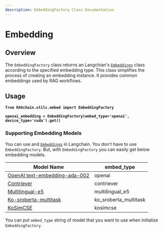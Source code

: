 ```yaml
---
description: EmbeddingFactory Class Documentation
---
```


# Embedding

## Overview

The `EmbeddingFactory` class returns an Langchian's [`Embeddings`](https://python.langchain.com/docs/integrations/text\_embedding/) class according to the specified embedding type. This class simplifies the process of creating an embedding instance. It provides common embeddings used by RAG workflows.

## Usage

<pre class="language-python"><code class="lang-python"><strong>from RAGchain.utils.embed import EmbeddingFactory
</strong><strong>
</strong><strong>openai_embedding = EmbeddingFactory(embed_type='openai', device_type='cuda').get()
</strong></code></pre>

### Supporting Embedding Models

You can use and [`Embeddings`](https://python.langchain.com/docs/integrations/text\_embedding/) in Langchain. You don't have to use `EmbeddingFactory`. But, with `EmbeddingFactory` you can easily get below embedding models.

| Model Name                                                                          | embed\_type             |
| ----------------------------------------------------------------------------------- | ----------------------- |
| [OpenAI text-embedding-ada-002](https://platform.openai.com/docs/guides/embeddings) | openai                  |
| [Contriever](https://huggingface.co/facebook/mcontriever-msmarco)                   | contriever              |
| [Multilingual-e5](https://huggingface.co/intfloat/multilingual-e5-large)            | multilingual\_e5        |
| [Ko-sroberta-multitask](https://huggingface.co/jhgan/ko-sroberta-multitask)         | ko\_sroberta\_multitask |
| [KoSimCSE](https://huggingface.co/BM-K/KoSimCSE-roberta-multitask)                  | kosimcse                |

You can put `embed_type` string of model that you want to use when initialize `EmbeddingFactory`.&#x20;
